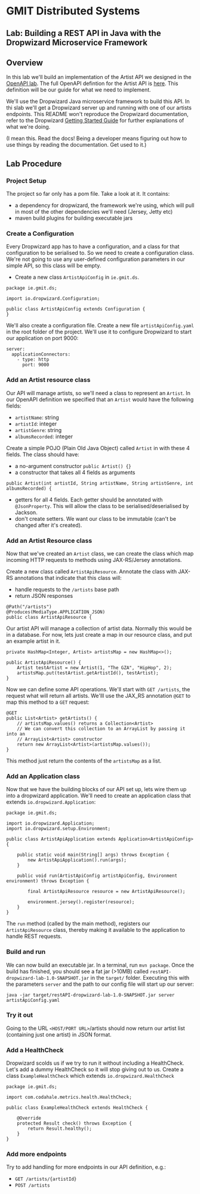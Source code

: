 # GMIT Distributed Systems
## Lab: Building a REST API in Java with the Dropwizard Microservice Framework

## Overview
In this lab we'll build an implementation of the Artist API we designed in the [OpenAPI lab](https://github.com/john-french/distributed-systems-labs/tree/master/openAPI). The full OpenAPI defintion for the Artist API is [here](https://app.swaggerhub.com/apis/john-french/ArtistAPI/1.0.0). This definition will be our guide for what we need to implement.

We'll use the Dropwizard Java microservice framework to build this API. In thi slab we'll get a Dropwizard server up and running with one of our artists endpoints. This README won't reproduce the Dropwizard documentation, refer to the Dropwizard [Getting Started Guide](https://www.dropwizard.io/en/stable/getting-started.html) for further explanations of what we're doing.

(I mean this. Read the docs! Being a developer means figuring out how to use things by reading the documentation. Get used to it.)

## Lab Procedure
### Project Setup
The project so far only has a pom file. Take a look at it. It contains:
- a dependency for dropwizard, the framework we're using, which will pull in most of the other dependencies we'll need (Jersey, Jetty etc)
- maven build plugins for building executable jars


### Create a Configuration
Every Dropwizard app has to have a configuration, and a class for that configuration to be serialised to. So we need to create a configuration class. We're not going to use any user-defined configuration parameters in our simple API, so this class will be empty.

- Create a new class `ArtistApiConfig` in `ie.gmit.ds`.

```
package ie.gmit.ds;

import io.dropwizard.Configuration;

public class ArtistApiConfig extends Configuration {
}
```
We'll also create a configuration file. Create a new file `artistApiConfig.yaml` in the root folder of the project. We'll use it to configure Dropwizard to start our application on port 9000:
```
server:
  applicationConnectors:
    - type: http
      port: 9000
```

### Add an Artist resource class
Our API will manage artists, so we'll need a class to represent an `Artist`. In our OpenAPI definition we specified that an `Artist` would have the following fields:
- `artistName`: string
- `artistId`: integer
- `artistGenre`: string
- `albumsRecorded`: integer

Create a simple POJO (Plain Old Java Object) called `Artist` in with these 4 fields. The class should have:
- a no-argument constructor `public Artist() {}`
- a constructor that takes all 4 fields as arguments
```
public Artist(int artistId, String artistName, String artistGenre, int albumsRecorded) {
```
- getters for all 4 fields. Each getter should be annotated with `@JsonProperty`. This will allow the class to be serialised/deserialised by Jackson.
- don't create setters. We want our class to be immutable (can't be changed after it's created).

### Add an Artist Resource class
Now that we've created an `Artist` class, we can create the class which map incoming HTTP requests to methods using JAX-RS/Jersey annotations.

Create a new class called `ArtistApiResource`. Annotate the class with JAX-RS annotations that indicate that this class will:
- handle requests to the `/artists` base path
- return JSON responses
```
@Path("/artists")
@Produces(MediaType.APPLICATION_JSON)
public class ArtistApiResource {
```
Our artist API will manage a collection of artist data. Normally this would be in a database. For now, lets just create a map in our resource class, and put an example artist in it.
```
private HashMap<Integer, Artist> artistsMap = new HashMap<>();

public ArtistApiResource() {
    Artist testArtist = new Artist(1, "The GZA", "HipHop", 2);
    artistsMap.put(testArtist.getArtistId(), testArtist);
}
```
Now we can define some API operations. We'll start with `GET /artists`, the request what will return all artists. We'lll use the JAX_RS annotation `@GET` to map this method to a `GET` request:
```
@GET
public List<Artist> getArtists() {
    // artistsMap.values() returns a Collection<Artist>
    // We can convert this collection to an ArrayList by passing it into an
    // ArrayList<Artist> constructor
    return new ArrayList<Artist>(artistsMap.values());
}
```
This method just return the contents of the `artistsMap` as a list.


### Add an Application class
Now that we have the building blocks of our API set up, lets wire them up into a dropwizard application. We'll need to create an application class that extends `io.dropwizard.Application`:
```
package ie.gmit.ds;

import io.dropwizard.Application;
import io.dropwizard.setup.Environment;

public class ArtistApiApplication extends Application<ArtistApiConfig> {

    public static void main(String[] args) throws Exception {
        new ArtistApiApplication().run(args);
    }

    public void run(ArtistApiConfig artistApiConfig, Environment environment) throws Exception {

        final ArtistApiResource resource = new ArtistApiResource();

        environment.jersey().register(resource);
    }
}
```
The `run` method (called by the main method), registers our `ArtistApiResource` class, thereby making it available to the application to handle REST requests.

### Build and run
We can now build an executable jar. In a terminal, run `mvn package`. Once the build has finished, you should see a fat jar (>10MB) called `restAPI-dropwizard-lab-1.0-SNAPSHOT.jar` in the `target/` folder. Executing this with the parameters `server` and the path to our config file will start up our server:
```
java -jar target/restAPI-dropwizard-lab-1.0-SNAPSHOT.jar server artistApiConfig.yaml
```

### Try it out
Going to the URL `<HOST/PORT URL>`/artists should now return our artist list (containing just one artist) in JSON format.

### Add a HealthCheck
Dropwizard scolds us if we try to run it without including a HealthCheck. Let's add a dummy HealthCheck so it will stop giving out to us. Create a class `ExampleHealthCheck` which extends `io.dropwizard.HealthCheck`
```
package ie.gmit.ds;

import com.codahale.metrics.health.HealthCheck;

public class ExampleHealthCheck extends HealthCheck {

    @Override
    protected Result check() throws Exception {
        return Result.healthy();
    }
}
```

### Add more endpoints
Try to add handling for more endpoints in our API definition, e.g.:
- `GET /artists/{artistId}`
- `POST /artists`
